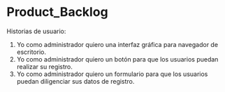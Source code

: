# Product_Backlog

Historias de usuario:

1. Yo como administrador quiero una
interfaz gráfica para navegador de
escritorio.
2. Yo como administrador quiero un botón
para que los usuarios puedan realizar su
registro.
3. Yo como administrador quiero un
formulario para que los usuarios puedan
diligenciar sus datos de registro.

